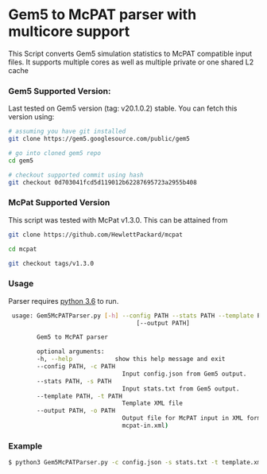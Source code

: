 # Gem5 to McPAT parser with multicore support

This Script converts Gem5 simulation statistics to McPAT compatible input files. It supports multiple cores as well as multiple private or one shared L2 cache

### Gem5 Supported Version:

Last tested on Gem5 version (tag: v20.1.0.2) stable. You can fetch this version using:

```sh
# assuming you have git installed
git clone https://gem5.googlesource.com/public/gem5

# go into cloned gem5 repo
cd gem5

# checkout supported commit using hash
git checkout 0d703041fcd5d119012b62287695723a2955b408
```

### McPat Supported Version

This script was tested with McPat v1.3.0. This can be attained from 

```sh
git clone https://github.com/HewlettPackard/mcpat

cd mcpat

git checkout tags/v1.3.0
```


### Usage

Parser requires [python 3.6](https://www.python.org/download/releases/3.6/) to run.

```sh
 usage: Gem5McPATParser.py [-h] --config PATH --stats PATH --template PATH
                                    [--output PATH]

        Gem5 to McPAT parser

        optional arguments:
        -h, --help            show this help message and exit
        --config PATH, -c PATH
                                Input config.json from Gem5 output.
        --stats PATH, -s PATH
                                Input stats.txt from Gem5 output.
        --template PATH, -t PATH
                                Template XML file
        --output PATH, -o PATH
                                Output file for McPAT input in XML format (default:
                                mcpat-in.xml)
```

### Example

```sh
$ python3 Gem5McPATParser.py -c config.json -s stats.txt -t template.xml
```





